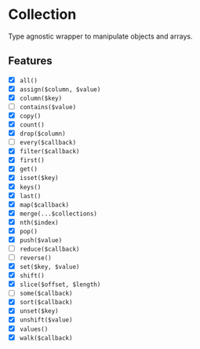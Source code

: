 # Collection

Type agnostic wrapper to manipulate objects and arrays.

## Features

- [X] `all()`
- [X] `assign($column, $value)`
- [X] `column($key)`
- [ ] `contains($value)`
- [X] `copy()`
- [X] `count()`
- [X] `drop($column)`
- [ ] `every($callback)`
- [X] `filter($callback)`
- [X] `first()`
- [X] `get()`
- [X] `isset($key)`
- [X] `keys()`
- [X] `last()`
- [X] `map($callback)`
- [X] `merge(...$collections)`
- [X] `nth($index)`
- [X] `pop()`
- [X] `push($value)`
- [ ] `reduce($callback)`
- [ ] `reverse()`
- [X] `set($key, $value)`
- [X] `shift()`
- [X] `slice($offset, $length)`
- [ ] `some($callback)`
- [X] `sort($callback)`
- [X] `unset($key)`
- [X] `unshift($value)`
- [X] `values()`
- [X] `walk($callback)`
